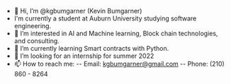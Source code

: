 - 👋 Hi, I’m @kgbumgarner (Kevin Bumgarner)
- I'm currently a student at Auburn University studying software engineering.
- 👀 I’m interested in AI and Machine learning, Block chain technologies, and consulting.
- 🌱 I’m currently learning Smart contracts with Python.
- 💞️ I’m looking for an internship for summer 2022
- 📫 How to reach me:
-- Email: kgbumgarner@gmail.com
-- Phone: (210) 860 - 8264

<!---
kgbumgarner/kgbumgarner is a ✨ special ✨ repository because its `README.md` (this file) appears on your GitHub profile.
You can click the Preview link to take a look at your changes.
--->
